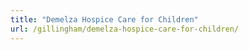```yaml
---
title: "Demelza Hospice Care for Children"
url: /gillingham/demelza-hospice-care-for-children/
---
```

